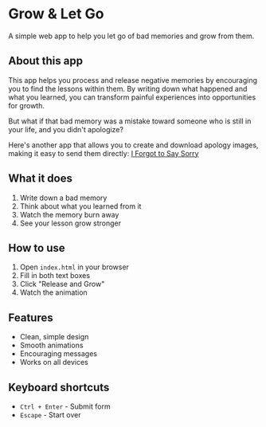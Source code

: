 # Grow & Let Go

A simple web app to help you let go of bad memories and grow from them.

## About this app

This app helps you process and release negative memories by encouraging you to find the lessons within them. By writing down what happened and what you learned, you can transform painful experiences into opportunities for growth.

But what if that bad memory was a mistake toward someone who is still in your life, and you didn't apologize?

Here's another app that allows you to create and download apology images, making it easy to send them directly:
[I Forgot to Say Sorry](https://github.com/edriso/i-forgot-to-say-sorry)

## What it does

1. Write down a bad memory
2. Think about what you learned from it
3. Watch the memory burn away
4. See your lesson grow stronger

## How to use

1. Open `index.html` in your browser
2. Fill in both text boxes
3. Click "Release and Grow"
4. Watch the animation

## Features

- Clean, simple design
- Smooth animations
- Encouraging messages
- Works on all devices

## Keyboard shortcuts

- `Ctrl + Enter` - Submit form
- `Escape` - Start over

